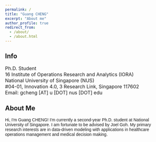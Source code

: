 ```yaml
---
permalink: /
title: "Guang CHENG"
excerpt: "About me"
author_profile: true
redirect_from: 
  - /about/
  - /about.html
---  
```


<h2>Info</h2>
<p style="font-size: 16px;">
  Ph.D. Student  <br> 16
  Institute of Operations Research and Analytics (IORA)  <br>
  National University of Singapore (NUS)   <br>
  #04-01, Innovation 4.0, 3 Research Link, Singapore 117602   <br>
  Email: gcheng [AT] u [DOT] nus [DOT] edu  <br>
</p>

<h2>About Me</h2>
<p style="font-family:Arial; font-weight:100">
Hi, I'm Guang CHENG! I'm currently a second-year Ph.D. student at National University of Singapore.
I am fortunate to be advised by Joel Goh.
My primary research interests are in data-driven modeling with applications in healthcare operations management and medical decision making.
</p>